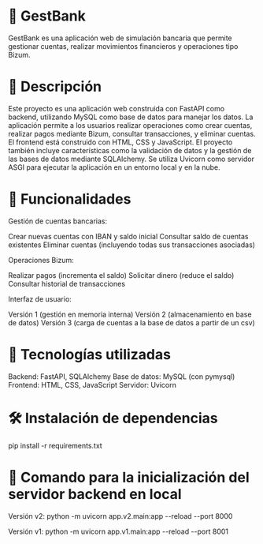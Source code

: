 # 🏦 GestBank
GestBank es una aplicación web de simulación bancaria que permite gestionar cuentas, realizar movimientos financieros y operaciones tipo Bizum.

# 📄 Descripción
Este proyecto es una aplicación web construida con FastAPI como backend, utilizando MySQL como base de datos para manejar los datos. La aplicación permite a los usuarios realizar operaciones como crear cuentas, realizar pagos mediante Bizum, consultar transacciones, y eliminar cuentas. El frontend está construido con HTML, CSS y JavaScript.
El proyecto también incluye características como la validación de datos y la gestión de las bases de datos mediante SQLAlchemy. Se utiliza Uvicorn como servidor ASGI para ejecutar la aplicación en un entorno local y en la nube.

# 🧩 Funcionalidades

Gestión de cuentas bancarias:

Crear nuevas cuentas con IBAN y saldo inicial
Consultar saldo de cuentas existentes
Eliminar cuentas (incluyendo todas sus transacciones asociadas)


Operaciones Bizum:

Realizar pagos (incrementa el saldo)
Solicitar dinero (reduce el saldo)
Consultar historial de transacciones


Interfaz de usuario:

Versión 1 (gestión en memoria interna)
Versión 2 (almacenamiento en base de datos)
Versión 3 (carga de cuentas a la base de datos a partir de un csv)



# 🧰 Tecnologías utilizadas

Backend: FastAPI, SQLAlchemy
Base de datos: MySQL (con pymysql)
Frontend: HTML, CSS, JavaScript
Servidor: Uvicorn

# 🛠️ Instalación de dependencias
pip install -r requirements.txt

# 🚀 Comando para la inicialización del servidor backend en local
Versión v2:
python -m uvicorn app.v2.main:app --reload --port 8000

Versión v1:
python -m uvicorn app.v1.main:app --reload --port 8001
